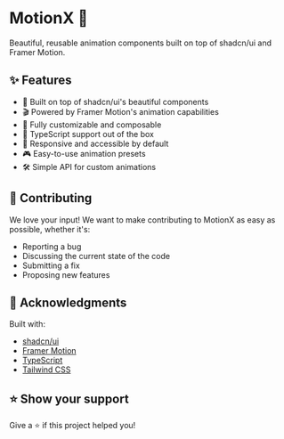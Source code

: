# MotionX 🚀

Beautiful, reusable animation components built on top of shadcn/ui and Framer Motion.

## ✨ Features

- 🎨 Built on top of shadcn/ui's beautiful components
- 🎬 Powered by Framer Motion's animation capabilities
- 🧱 Fully customizable and composable
- 🎯 TypeScript support out of the box
- 📱 Responsive and accessible by default
- 🎮 Easy-to-use animation presets
- 🛠️ Simple API for custom animations

## 🤝 Contributing

We love your input! We want to make contributing to MotionX as easy as possible, whether it's:

- Reporting a bug
- Discussing the current state of the code
- Submitting a fix
- Proposing new features

## 🙏 Acknowledgments

Built with:

- [shadcn/ui](https://ui.shadcn.com/)
- [Framer Motion](https://www.framer.com/motion/)
- [TypeScript](https://www.typescriptlang.org/)
- [Tailwind CSS](https://tailwindcss.com/)

## ⭐ Show your support

Give a ⭐️ if this project helped you!
